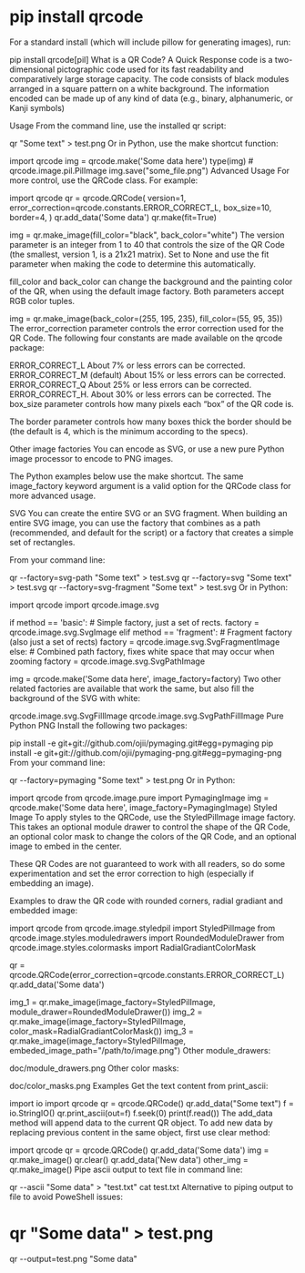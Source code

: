 <h1>pip install qrcode</h1>
<Generate QR codes.

For a standard install (which will include pillow for generating images), run:

pip install qrcode[pil]
What is a QR Code?
A Quick Response code is a two-dimensional pictographic code used for its fast readability and comparatively large storage capacity. The code consists of black modules arranged in a square pattern on a white background. The information encoded can be made up of any kind of data (e.g., binary, alphanumeric, or Kanji symbols)

Usage
From the command line, use the installed qr script:

qr "Some text" > test.png
Or in Python, use the make shortcut function:

import qrcode
img = qrcode.make('Some data here')
type(img)  # qrcode.image.pil.PilImage
img.save("some_file.png")
Advanced Usage
For more control, use the QRCode class. For example:

import qrcode
qr = qrcode.QRCode(
    version=1,
    error_correction=qrcode.constants.ERROR_CORRECT_L,
    box_size=10,
    border=4,
)
qr.add_data('Some data')
qr.make(fit=True)

img = qr.make_image(fill_color="black", back_color="white")
The version parameter is an integer from 1 to 40 that controls the size of the QR Code (the smallest, version 1, is a 21x21 matrix). Set to None and use the fit parameter when making the code to determine this automatically.

fill_color and back_color can change the background and the painting color of the QR, when using the default image factory. Both parameters accept RGB color tuples.

img = qr.make_image(back_color=(255, 195, 235), fill_color=(55, 95, 35))
The error_correction parameter controls the error correction used for the QR Code. The following four constants are made available on the qrcode package:

ERROR_CORRECT_L
About 7% or less errors can be corrected.
ERROR_CORRECT_M (default)
About 15% or less errors can be corrected.
ERROR_CORRECT_Q
About 25% or less errors can be corrected.
ERROR_CORRECT_H.
About 30% or less errors can be corrected.
The box_size parameter controls how many pixels each “box” of the QR code is.

The border parameter controls how many boxes thick the border should be (the default is 4, which is the minimum according to the specs).

Other image factories
You can encode as SVG, or use a new pure Python image processor to encode to PNG images.

The Python examples below use the make shortcut. The same image_factory keyword argument is a valid option for the QRCode class for more advanced usage.

SVG
You can create the entire SVG or an SVG fragment. When building an entire SVG image, you can use the factory that combines as a path (recommended, and default for the script) or a factory that creates a simple set of rectangles.

From your command line:

qr --factory=svg-path "Some text" > test.svg
qr --factory=svg "Some text" > test.svg
qr --factory=svg-fragment "Some text" > test.svg
Or in Python:

import qrcode
import qrcode.image.svg

if method == 'basic':
    # Simple factory, just a set of rects.
    factory = qrcode.image.svg.SvgImage
elif method == 'fragment':
    # Fragment factory (also just a set of rects)
    factory = qrcode.image.svg.SvgFragmentImage
else:
    # Combined path factory, fixes white space that may occur when zooming
    factory = qrcode.image.svg.SvgPathImage

img = qrcode.make('Some data here', image_factory=factory)
Two other related factories are available that work the same, but also fill the background of the SVG with white:

qrcode.image.svg.SvgFillImage
qrcode.image.svg.SvgPathFillImage
Pure Python PNG
Install the following two packages:

pip install -e git+git://github.com/ojii/pymaging.git#egg=pymaging
pip install -e git+git://github.com/ojii/pymaging-png.git#egg=pymaging-png
From your command line:

qr --factory=pymaging "Some text" > test.png
Or in Python:

import qrcode
from qrcode.image.pure import PymagingImage
img = qrcode.make('Some data here', image_factory=PymagingImage)
Styled Image
To apply styles to the QRCode, use the StyledPilImage image factory. This takes an optional module drawer to control the shape of the QR Code, an optional color mask to change the colors of the QR Code, and an optional image to embed in the center.

These QR Codes are not guaranteed to work with all readers, so do some experimentation and set the error correction to high (especially if embedding an image).

Examples to draw the QR code with rounded corners, radial gradiant and embedded image:

import qrcode
from qrcode.image.styledpil import StyledPilImage
from qrcode.image.styles.moduledrawers import RoundedModuleDrawer
from qrcode.image.styles.colormasks import RadialGradiantColorMask

qr = qrcode.QRCode(error_correction=qrcode.constants.ERROR_CORRECT_L)
qr.add_data('Some data')

img_1 = qr.make_image(image_factory=StyledPilImage, module_drawer=RoundedModuleDrawer())
img_2 = qr.make_image(image_factory=StyledPilImage, color_mask=RadialGradiantColorMask())
img_3 = qr.make_image(image_factory=StyledPilImage, embeded_image_path="/path/to/image.png")
Other module_drawers:

doc/module_drawers.png
Other color masks:

doc/color_masks.png
Examples
Get the text content from print_ascii:

import io
import qrcode
qr = qrcode.QRCode()
qr.add_data("Some text")
f = io.StringIO()
qr.print_ascii(out=f)
f.seek(0)
print(f.read())
The add_data method will append data to the current QR object. To add new data by replacing previous content in the same object, first use clear method:

import qrcode
qr = qrcode.QRCode()
qr.add_data('Some data')
img = qr.make_image()
qr.clear()
qr.add_data('New data')
other_img = qr.make_image()
Pipe ascii output to text file in command line:

qr --ascii "Some data" > "test.txt"
cat test.txt
Alternative to piping output to file to avoid PoweShell issues:

# qr "Some data" > test.png
qr --output=test.png "Some data"
